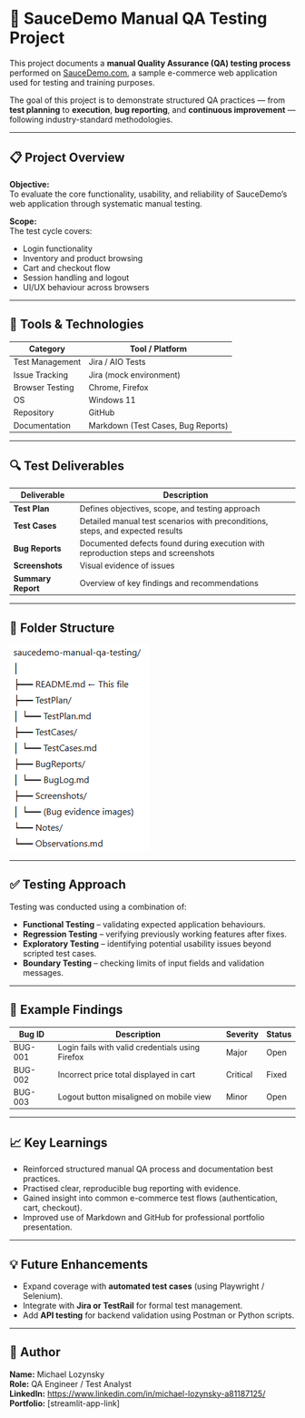 # 🧪 SauceDemo Manual QA Testing Project

This project documents a **manual Quality Assurance (QA) testing process** performed on [SauceDemo.com](https://www.saucedemo.com/), a sample e-commerce web application used for testing and training purposes.  

The goal of this project is to demonstrate structured QA practices — from **test planning** to **execution**, **bug reporting**, and **continuous improvement** — following industry-standard methodologies.

---

## 📋 Project Overview

**Objective:**  
To evaluate the core functionality, usability, and reliability of SauceDemo’s web application through systematic manual testing.

**Scope:**  
The test cycle covers:
- Login functionality  
- Inventory and product browsing  
- Cart and checkout flow  
- Session handling and logout  
- UI/UX behaviour across browsers  

---

## 🧰 Tools & Technologies

| Category | Tool / Platform                    |
|-----------|------------------------------------|
| Test Management | Jira / AIO Tests                   |
| Issue Tracking | Jira (mock environment)            |
| Browser Testing | Chrome, Firefox                    |
| OS | Windows 11                         |
| Repository | GitHub                             |
| Documentation | Markdown (Test Cases, Bug Reports) |

---

## 🔍 Test Deliverables

| Deliverable | Description |
|--------------|-------------|
| **Test Plan** | Defines objectives, scope, and testing approach |
| **Test Cases** | Detailed manual test scenarios with preconditions, steps, and expected results |
| **Bug Reports** | Documented defects found during execution with reproduction steps and screenshots |
| **Screenshots** | Visual evidence of issues |
| **Summary Report** | Overview of key findings and recommendations |

---

## 🧾 Folder Structure
![img.png](img.png)


---

## ✅ Testing Approach

Testing was conducted using a combination of:
- **Functional Testing** – validating expected application behaviours.
- **Regression Testing** – verifying previously working features after fixes.
- **Exploratory Testing** – identifying potential usability issues beyond scripted test cases.
- **Boundary Testing** – checking limits of input fields and validation messages.

---

## 🐛 Example Findings

| Bug ID | Description | Severity | Status |
|--------|--------------|-----------|---------|
| BUG-001 | Login fails with valid credentials using Firefox | Major | Open |
| BUG-002 | Incorrect price total displayed in cart | Critical | Fixed |
| BUG-003 | Logout button misaligned on mobile view | Minor | Open |

---

## 📈 Key Learnings

- Reinforced structured manual QA process and documentation best practices.  
- Practised clear, reproducible bug reporting with evidence.  
- Gained insight into common e-commerce test flows (authentication, cart, checkout).  
- Improved use of Markdown and GitHub for professional portfolio presentation.  

---

## 💡 Future Enhancements

- Expand coverage with **automated test cases** (using Playwright / Selenium).  
- Integrate with **Jira or TestRail** for formal test management.  
- Add **API testing** for backend validation using Postman or Python scripts.  

---

## 👤 Author

**Name:** Michael Lozynsky  
**Role:** QA Engineer / Test Analyst  
**LinkedIn:** https://www.linkedin.com/in/michael-lozynsky-a81187125/
**Portfolio:** [streamlit-app-link]




